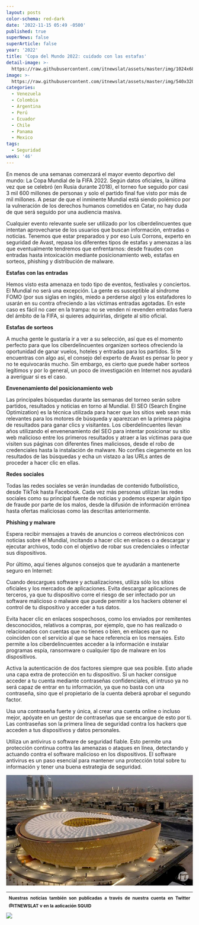 ```yaml
---
layout: posts
color-schema: red-dark
date: '2022-11-15 05:49 -0500'
published: true
superNews: false
superArticle: false
year: '2022'
title: 'Copa del Mundo 2022: cuidado con las estafas'
detail-image: >-
  https://raw.githubusercontent.com/itnewslat/assets/master/img/1024x680/estadio-qatar-g.jpg
image: >-
  https://raw.githubusercontent.com/itnewslat/assets/master/img/540x320/estadio-qatar-p.jpg
categories:
  - Venezuela
  - Colombia
  - Argentina
  - Perú
  - Ecuador
  - Chile
  - Panama
  - Mexico
tags:
  - Seguridad
week: '46'
---
```

En menos de una semanas comenzará el mayor evento deportivo del mundo: La Copa Mundial de la FIFA 2022. Según datos oficiales, la última vez que se celebró (en Rusia durante 2018), el torneo fue seguido por casi 3 mil 600 millones de personas y solo el partido final fue visto por más de mil millones. A pesar de que el inminente Mundial está siendo polémico por la vulneración de los derechos humanos cometidos en Catar, no hay duda de que será seguido por una audiencia masiva. 
 
Cualquier evento relevante suele ser utilizado por los ciberdelincuentes que intentan aprovecharse de los usuarios que buscan información, entradas o noticias. Tenemos que estar preparados y por eso Luis Corrons, experto en seguridad de Avast, repasa los diferentes tipos de estafas y amenazas a las que eventualmente tendremos que enfrentarnos: desde fraudes con entradas hasta intoxicación mediante posicionamiento web, estafas en sorteos, phishing y distribución de malware.
 
**Estafas con las entradas**

Hemos visto esta amenaza en todo tipo de eventos, festivales y conciertos. El Mundial no será una excepción. La gente es susceptible al síndrome FOMO (por sus siglas en inglés, miedo a perderse algo) y los estafadores lo usarán en su contra ofreciendo a las víctimas entradas agotadas. En este caso es fácil no caer en la trampa: no se venden ni revenden entradas fuera del ámbito de la FIFA, si quieres adquirirlas, dirígete al sitio oficial. 

**Estafas de sorteos**

A mucha gente le gustaría ir a ver a su selección, así que es el momento perfecto para que los ciberdelincuentes organizen sorteos ofreciendo la oportunidad de ganar vuelos, hoteles y entradas para los partidos. Si te encuentras con algo así, el consejo del experto de Avast es pensar lo peor y no te equivocarás mucho. Sin embargo, es cierto que puede haber sorteos legítimos y por lo general, un poco de investigación en Internet nos ayudará a averiguar si es el caso. 
 
**Envenenamiento del posicionamiento web**

Las principales búsquedas durante las semanas del torneo serán sobre partidos, resultados y noticias en torno al Mundial. El SEO (Search Engine Optimization) es la técnica utilizada para hacer que los sitios web sean más relevantes para los motores de búsqueda y aparezcan en la primera página de resultados para ganar clics y visitantes. Los ciberdelincuentes llevan años utilizando el envenenamiento del SEO para intentar posicionar su sitio web malicioso entre los primeros resultados y atraer a las víctimas para que visiten sus páginas con diferentes fines maliciosos, desde el robo de credenciales hasta la instalación de malware. No confíes ciegamente en los resultados de las búsquedas y echa un vistazo a las URLs antes de proceder a hacer clic en ellas.
 
**Redes sociales**

Todas las redes sociales se verán inundadas de contenido futbolístico, desde TikTok hasta Facebook. Cada vez más personas utilizan las redes sociales como su principal fuente de noticias y podemos esperar algún tipo de fraude por parte de los malos, desde la difusión de información errónea hasta ofertas maliciosas como las descritas anteriormente.

**Phishing y malware**

Espera recibir mensajes a través de anuncios o correos electrónicos con noticias sobre el Mundial, incitando a hacer clic en enlaces o a descargar y ejecutar archivos, todo con el objetivo de robar sus credenciales o infectar sus dispositivos. 

Por último, aquí tienes algunos consejos que te ayudarán a mantenerte seguro en Internet:

Cuando descargues software y actualizaciones, utiliza sólo los sitios oficiales y los mercados de aplicaciones. Evita descargar aplicaciones de terceros, ya que tu dispositivo corre el riesgo de ser infectado por un software malicioso o malware que puede permitir a los hackers obtener el control de tu dispositivo y acceder a tus datos. 

Evita hacer clic en enlaces sospechosos, como los enviados por remitentes desconocidos, relativos a compras, por ejemplo, que no has realizado o relacionados con cuentas que no tienes o bien, en enlaces que no coinciden con el servicio al que se hace referencia en los mensajes. Esto permite a los ciberdelincuentes acceder a la información e instalar programas espía, ransomware o cualquier tipo de malware en los dispositivos. 

Activa la autenticación de dos factores siempre que sea posible. Esto añade una capa extra de protección en tu dispositivo. Si un hacker consigue acceder a tu cuenta mediante contraseñas confidenciales, el intruso ya no será capaz de entrar en tu información, ya que no basta con una contraseña, sino que el propietario de la cuenta deberá aprobar el segundo factor.

Usa una contraseña fuerte y única, al crear una cuenta online o incluso mejor, apóyate en un gestor de contraseñas que se encargue de esto por ti. Las contraseñas son la primera línea de seguridad contra los hackers que acceden a tus dispositivos y datos personales. 

Utiliza un antivirus o software de seguridad fiable. Esto permite una protección continua contra las amenazas o ataques en línea, detectando y actuando contra el software malicioso en los dispositivos. El software antivirus es un paso esencial para mantener una protección total sobre tu información y tener una buena estrategia de seguridad.

![](https://raw.githubusercontent.com/itnewslat/assets/master/img/540x320/estadio-qatar-p.jpg)

<table style="height: 42px;" width="569">
<tbody>
<tr>
<td style="text-align: justify;"><sub><strong>Nuestras noticias también son publicadas a través de nuestra cuenta en Twitter <a href="https://twitter.com/itnewslat?lang=es">@ITNEWSLAT</a> y en la aplicación <a href="https://squidapp.co/en/">SQUID</a></strong></sub></td>
</tr>
</tbody>
</table>

<img src="https://tracker.metricool.com/c3po.jpg?hash=56f88a41e39ab42c063cc51676587a04"/>